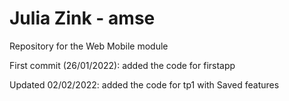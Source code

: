 # Julia Zink - amse
Repository for the Web Mobile module

First commit (26/01/2022): added the code for firstapp

Updated 02/02/2022: added the code for tp1 with Saved features
